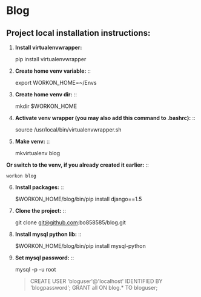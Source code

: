 Blog
====

Project local installation instructions:
----------------------------------------

1. **Install virtualenvwrapper:**

    pip install virtualenvwrapper

2. **Create home venv variable:**
::

    export WORKON_HOME=~/Envs

3. **Create home venv dir:**
::

    mkdir $WORKON_HOME

4. **Activate venv wrapper (you may also add this command to .bashrc):**
::

    source /usr/local/bin/virtualenvwrapper.sh

5. **Make venv:**
::

    mkvirtualenv blog

**Or switch to the venv, if you already created it earlier:**
::

    workon blog

6. **Install packages:**
::

    $WORKON_HOME/blog/bin/pip install django==1.5

7. **Clone the project:**
::

    git clone git@github.com:bo858585/blog.git

8. **Install mysql python lib:**
::

    $WORKON_HOME/blog/bin/pip install mysql-python

9. **Set mysql password:**
::

    mysql -p -u root
    > CREATE USER 'bloguser'@'localhost' IDENTIFIED BY 'blogpassword';
    > GRANT all ON blog.* TO bloguser;
